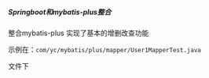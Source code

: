 ##### Springboot和mybatis-plus整合

 整合mybatis-plus  实现了基本的增删改查功能

 示例在：`com/yc/mybatis/plus/mapper/User1MapperTest.java`

文件下

  